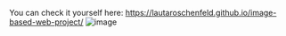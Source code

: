 You can check it yourself here: https://lautaroschenfeld.github.io/image-based-web-project/
![image](https://github.com/lautaroschenfeld/image-based-web-project/assets/118790494/20671a37-bf30-408f-be72-aee15f8cc6f2)
